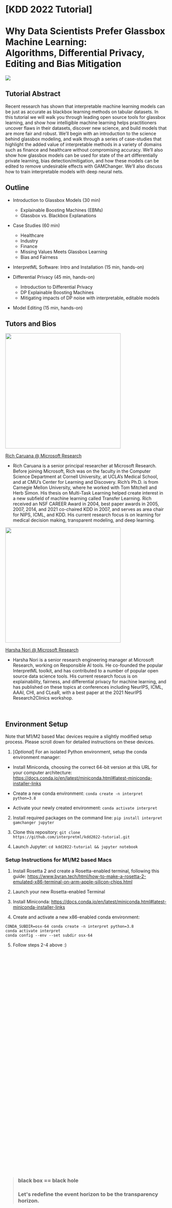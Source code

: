 # [KDD 2022 Tutorial] <br><br> Why Data Scientists Prefer Glassbox Machine Learning: <br>Algorithms, Differential Privacy, Editing and Bias Mitigation 

![](https://github.com/interpretml/interpretml.github.io/blob/master/interpret-highlight.gif)

## Tutorial Abstract

Recent research has shown that interpretable machine learning models can be just as accurate as blackbox learning methods on tabular datasets. In this tutorial we will walk you through leading open source tools for glassbox learning, and show how intelligible machine learning helps practitioners uncover flaws in their datasets, discover new science, and build models that are more fair and robust. We’ll begin with an introduction to the science behind glassbox modeling, and walk through a series of case-studies that highlight the added value of interpretable methods in a variety of domains such as finance and healthcare without compromising accuracy. We’ll also show how glassbox models can be used for state of the art differentially private learning, bias detection/mitigation, and how these models can be edited to remove undesirable effects with GAMChanger. We’ll also discuss how to train interpretable models with deep neural nets.

## Outline

- Introduction to Glassbox Models (30 min)
    - Explainable Boosting Machines (EBMs)
    - Glassbox vs. Blackbox Explanations
- Case Studies (60 min)
    - Healthcare
    - Industry
    - Finance
    - Missing Values Meets Glassbox Learning
    - Bias and Fairness

- InterpretML Software: Intro and Installation (15 min,  hands-on)
- Differential Privacy (45 min, hands-on)
    - Introduction to Differential Privacy
    - DP Explainable Boosting Machines
    - Mitigating impacts of DP noise with interpretable, editable models

- Model Editing (15 min, hands-on)


## Tutors and Bios

<!-- ![Rich Caruana](https://www.microsoft.com/en-us/research/wp-content/uploads/2017/07/avatar_user_33365_1499288470-360x360.jpg) -->
<img src="https://www.microsoft.com/en-us/research/wp-content/uploads/2017/07/avatar_user_33365_1499288470-360x360.jpg" width="360" />


[Rich Caruana @ Microsoft Research](https://www.microsoft.com/en-us/research/people/rcaruana/)

- Rich Caruana is a senior principal researcher at Microsoft Research. Before joining Microsoft, Rich was on the faculty in the Computer Science Department at Cornell University, at UCLA’s Medical School, and at CMU’s Center for Learning and Discovery.  Rich’s Ph.D. is from Carnegie Mellon University, where he worked with Tom Mitchell and Herb Simon.  His thesis on Multi-Task Learning helped create interest in a new subfield of machine learning called Transfer Learning.  Rich received an NSF CAREER Award in 2004, best paper awards in 2005, 2007, 2014, and 2021 co-chaired KDD in 2007, and serves as area chair for NIPS, ICML, and KDD. His current research focus is on learning for medical decision making, transparent modeling, and deep learning.
    
<!-- ![Harsha Nori](https://www.microsoft.com/en-us/research/uploads/prod/2022/07/harsha_profile_pic.jpg) -->
<img src="https://www.microsoft.com/en-us/research/uploads/prod/2022/07/harsha_profile_pic.jpg" width="360" />

[Harsha Nori @ Microsoft Research](https://www.microsoft.com/en-us/research/people/hanori/)
- Harsha Nori is a senior research engineering manager at Microsoft Research, working on Responsible AI tools. He co-founded the popular InterpretML toolkit, and has contributed to a number of popular open source data science tools. His current research focus is on explainability, fairness, and differential privacy for machine learning, and has published on these topics at conferences including NeurIPS, ICML, AAAI, CHI, and CLeaR, with a best paper at the 2021 NeurIPS Research2Clinics workshop. 

<br>

## Environment Setup

Note that M1/M2 based Mac devices require a slightly modified setup process. Please scroll down for detailed instructions on these devices.

1) [*Optional*] For an isolated Python environment, setup the conda environment manager:

- Install Miniconda, choosing the correct 64-bit version at this URL for your computer architecture: https://docs.conda.io/en/latest/miniconda.html#latest-miniconda-installer-links

- Create a new conda environment: `conda create -n interpret python=3.8`

- Activate your newly created environment: `conda activate interpret`

2) Install required packages on the command line: `pip install interpret gamchanger jupyter`

3) Clone this repository: `git clone https://github.com/interpretml/kdd2022-tutorial.git`

4) Launch Jupyter: `cd kdd2022-tutorial && jupyter notebook`

### Setup Instructions for M1/M2 based Macs

1) Install Rosetta 2 and create a Rosetta-enabled terminal, following this guide: https://www.byran.tech/html/how-to-make-a-rosetta-2-emulated-x86-terminal-on-arm-apple-silicon-chips.html

2) Launch your new Rosetta-enabled Terminal

3) Install Miniconda: https://docs.conda.io/en/latest/miniconda.html#latest-miniconda-installer-links

4) Create and activate a new x86-enabled conda environment: 
```
CONDA_SUBDIR=osx-64 conda create -n interpret python=3.8
conda activate interpret
conda config --env --set subdir osx-64
```

5) Follow steps 2-4 above :)


<br/>
<br/>
<br/>
<br/>
<br/>

<br/>
<br/>
<br/>
<br/>
<br/>

<br/>
<br/>
<br/>
<br/>
<br/>

<br/>
<br/>
<br/>
<br/>
<br/>

<br/>
<br/>
<br/>
<br/>
<br/>

<br/>
<br/>
<br/>
<br/>
<br/>

<br/>
<br/>
<br/>
<br/>
<br/>

<br/>
<br/>
<br/>
<br/>
<br/>


> ### black box == black hole
> ### Let's redefine the event horizon to be the transparency horizon.













